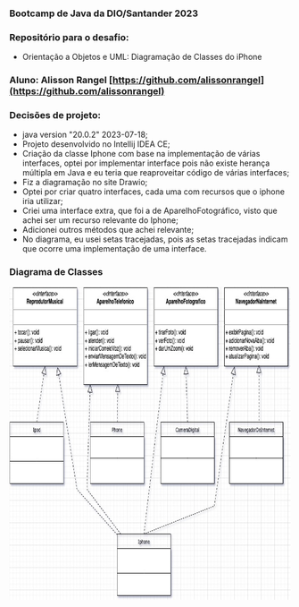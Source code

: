 ### Bootcamp de Java da DIO/Santander 2023
### Repositório para o desafio: 
- Orientação a Objetos e UML: Diagramação de Classes do iPhone 

### Aluno: Alisson Rangel [https://github.com/alissonrangel](https://github.com/alissonrangel)

### Decisões de projeto:
- java version "20.0.2" 2023-07-18;
- Projeto desenvolvido no Intellij IDEA CE;
- Criação da classe Iphone com base na implementação de várias interfaces, optei por implementar interface pois não existe herança múltipla em Java e eu teria que reaproveitar código de várias interfaces;
- Fiz a diagramação no site Drawio;
- Optei por criar quatro interfaces, cada uma com recursos que o iphone iria utilizar;
- Criei uma interface extra, que foi a de AparelhoFotográfico, visto que achei ser um recurso relevante do Iphone;
- Adicionei outros métodos que achei relevante;
- No diagrama, eu usei setas tracejadas, pois as setas tracejadas indicam que ocorre uma implementação de uma interface.

### Diagrama de Classes
<img src="diag_classes_iphone.jpg" alt="Diagrama de Classes" style="height: 559px; width:839px;"/>